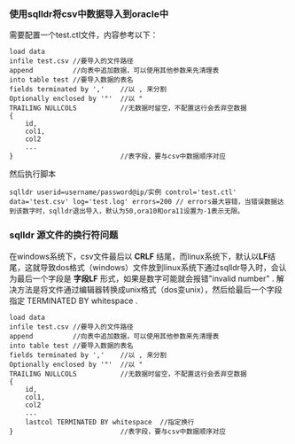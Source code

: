 ### 使用sqlldr将csv中数据导入到oracle中

需要配置一个test.ctl文件，内容参考以下：
```
load data
infile test.csv //要导入的文件路径
append          //向表中追加数据，可以使用其他参数来先清理表
into table test //要导入数据的表名
fields terminated by ','    //以 , 来分割
Optionally enclosed by '"'  //以 " 
TRAILING NULLCOLS           //无数据时留空，不配置这行会丢弃空数据
{
    id,
    col1,
    col2
    ...
}                           //表字段，要与csv中数据顺序对应
```

然后执行脚本
```
sqlldr userid=username/password@ip/实例 control='test.ctl' data='test.csv' log='test.log' errors=200 // errors最大容错，当错误数据达到该数字时，sqlldr退出导入，默认为50,ora10和ora11设置为-1表示无限。
```

### sqlldr 源文件的换行符问题

在windows系统下，csv文件最后以 **CRLF** 结尾，而linux系统下，默认以**LF**结尾，这就导致dos格式（windows）文件放到linux系统下通过sqlldr导入时，会认为最后一个字段是 **字段LF** 形式，如果是数字可能就会报错"invalid number" .
解决方法是将文件通过编辑器转换成unix格式（dos变unix），然后给最后一个字段指定 TERMINATED BY whitespace .
```
load data
infile test.csv //要导入的文件路径
append          //向表中追加数据，可以使用其他参数来先清理表
into table test //要导入数据的表名
fields terminated by ','    //以 , 来分割
Optionally enclosed by '"'  //以 " 
TRAILING NULLCOLS           //无数据时留空，不配置这行会丢弃空数据
{
    id,
    col1,
    col2
    ...
    lastcol TERMINATED BY whitespace  //指定换行
}                           //表字段，要与csv中数据顺序对应
```